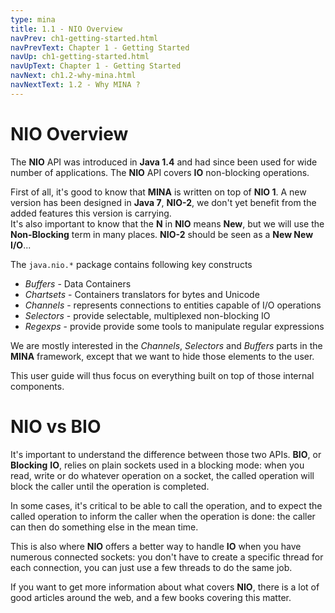 ```yaml
---
type: mina
title: 1.1 - NIO Overview
navPrev: ch1-getting-started.html
navPrevText: Chapter 1 - Getting Started
navUp: ch1-getting-started.html
navUpText: Chapter 1 - Getting Started
navNext: ch1.2-why-mina.html
navNextText: 1.2 - Why MINA ?
---
```


# NIO Overview

The **NIO** API was introduced in **Java 1.4** and had since been used for wide number of applications. The **NIO** API covers **IO** non-blocking operations.

<div class="note" markdown="1">
    First of all, it's good to know that <strong>MINA</strong> is written on top of <strong>NIO 1</strong>. A new version has been designed in <strong>Java 7</strong>, <strong>NIO-2</strong>, we don't yet benefit from the added features this version is carrying.
</div>

<div class="note" markdown="1">
    It's also important to know that the <strong>N</strong> in <strong>NIO</strong> means <strong>New</strong>, but we will use the <strong>Non-Blocking</strong> term in many places. <strong>NIO-2</strong> should be seen as a <strong>New New I/O</strong>...
</div>

The `java.nio.*` package contains following key constructs

* _Buffers_ - Data Containers
* _Chartsets_ - Containers translators for bytes and Unicode
* _Channels_ - represents connections to entities capable of I/O operations
* _Selectors_ - provide selectable, multiplexed non-blocking IO 
* _Regexps_ - provide provide some tools to manipulate regular expressions

We are mostly interested in the _Channels_, _Selectors_ and _Buffers_ parts in the **MINA** framework, except that we want to hide those elements to the user. 

This user guide will thus focus on everything built on top of those internal components.

# NIO vs BIO

It's important to understand the difference between those two APIs. **BIO**, or **Blocking** **IO**, relies on plain sockets used in a blocking mode: when you read, write or do whatever operation on a socket, the called operation will block the caller until the operation is completed.

In some cases, it's critical to be able to call the operation, and to expect the called operation to inform the caller when the operation is done: the caller can then do something else in the mean time.

This is also where **NIO** offers a better way to handle **IO** when you have numerous connected sockets: you don't have to create a specific thread for each connection, you can just use a few threads to do the same job.

If you want to get more information about what covers **NIO**, there is a lot of good articles around the web, and a few books covering this matter.
